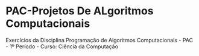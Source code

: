 # PAC-Projetos De ALgoritmos Computacionais

Exercícios da Disciplina Programação de Algoritmos Computacionais - PAC - 1º Período - Curso: Ciência da Computação

